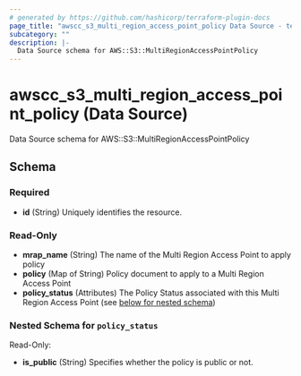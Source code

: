 ```yaml
---
# generated by https://github.com/hashicorp/terraform-plugin-docs
page_title: "awscc_s3_multi_region_access_point_policy Data Source - terraform-provider-awscc"
subcategory: ""
description: |-
  Data Source schema for AWS::S3::MultiRegionAccessPointPolicy
---
```


# awscc_s3_multi_region_access_point_policy (Data Source)

Data Source schema for AWS::S3::MultiRegionAccessPointPolicy



<!-- schema generated by tfplugindocs -->
## Schema

### Required

- **id** (String) Uniquely identifies the resource.

### Read-Only

- **mrap_name** (String) The name of the Multi Region Access Point to apply policy
- **policy** (Map of String) Policy document to apply to a Multi Region Access Point
- **policy_status** (Attributes) The Policy Status associated with this Multi Region Access Point (see [below for nested schema](#nestedatt--policy_status))

<a id="nestedatt--policy_status"></a>
### Nested Schema for `policy_status`

Read-Only:

- **is_public** (String) Specifies whether the policy is public or not.


